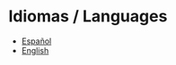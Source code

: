 # Idiomas / Languages

* [Español](https://github.com/vzenix/configuration/blob/master/README_ES.md)
* [English](https://github.com/vzenix/configuration/blob/master/README_EN.md)

